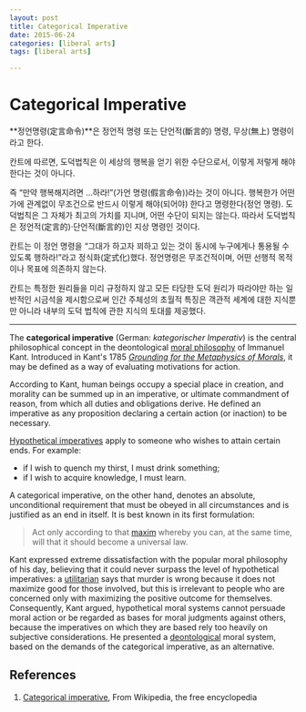 ```yaml
---
layout: post
title: Categorical Imperative
date: 2015-06-24
categories: [liberal arts]
tags: [liberal arts]

---
```


# Categorical Imperative

**정언명령(定言命令)**은 정언적 명령 또는 단언적(斷言的) 명령, 무상(無上) 명령이라고 한다.

칸트에 따르면, 도덕법칙은 이 세상의 행복을 얻기 위한 수단으로서, 이렇게 저렇게 해야 한다는 것이 아니다. 

즉 “만약 행복해지려면 …하라!”(가언 명령(假言命令))라는 것이 아니다. 행복한가 어떤가에 관계없이 무조건으로 반드시 이렇게 해야(되어야) 한다고 명령한다(정언 명령). 도덕법칙은 그 자체가 최고의 가치를 지니며, 어떤 수단이 되지는 않는다. 따라서 도덕법칙은 정언적(定言的)·단언적(斷言的)인 지상 명령인 것이다. 

칸트는 이 정언 명령을 “그대가 하고자 꾀하고 있는 것이 동시에 누구에게나 통용될 수 있도록 행하라!”라고 정식화(定式化)했다. 정언명령은 무조건적이며, 어떤 선행적 목적이나 목표에 의존하지 않는다. 

칸트는 특정한 원리들을 미리 규정하지 않고 모든 타당한 도덕 원리가 따라야만 하는 일반적인 시금석을 제시함으로써 인간 주체성의 초월적 특징은 객관적 세계에 대한 지식뿐만 아니라 내부의 도덕 법칙에 관한 지식의 토대를 제공했다.

---

The **categorical imperative** (German: *kategorischer Imperativ*) is the central philosophical concept in the deontological [moral philosophy](https://en.wikipedia.org/wiki/Moral_philosophy#Deontology) of Immanuel Kant. Introduced in Kant's 1785 [*Grounding for the Metaphysics of Morals*](https://en.wikipedia.org/wiki/Grounding_for_the_Metaphysics_of_Morals), it may be defined as a way of evaluating motivations for action.

According to Kant, human beings occupy a special place in creation, and morality can be summed up in an imperative, or ultimate commandment of reason, from which all duties and obligations derive. He defined an imperative as any proposition declaring a certain action (or inaction) to be necessary.

[Hypothetical imperatives](https://en.wikipedia.org/wiki/Hypothetical_imperative) apply to someone who wishes to attain certain ends. For example:

* if I wish to quench my thirst, I must drink something;
* if I wish to acquire knowledge, I must learn.


A categorical imperative, on the other hand, denotes an absolute, unconditional requirement that must be obeyed in all circumstances and is justified as an end in itself. It is best known in its first formulation:

> Act only according to that [maxim](https://en.wikipedia.org/wiki/Maxim_(philosophy)) whereby you can, at the same time, will that it should become a universal law.

Kant expressed extreme dissatisfaction with the popular moral philosophy of his day, believing that it could never surpass the level of hypothetical imperatives: a [utilitarian](https://en.wikipedia.org/wiki/Utilitarian) says that murder is wrong because it does not maximize good for those involved, but this is irrelevant to people who are concerned only with maximizing the positive outcome for themselves. Consequently, Kant argued, hypothetical moral systems cannot persuade moral action or be regarded as bases for moral judgments against others, because the imperatives on which they are based rely too heavily on subjective considerations. He presented a [deontological](https://en.wikipedia.org/wiki/Deontological) moral system, based on the demands of the categorical imperative, as an alternative.

## References

1. [Categorical imperative](https://en.wikipedia.org/wiki/Categorical_imperative), From Wikipedia, the free encyclopedia